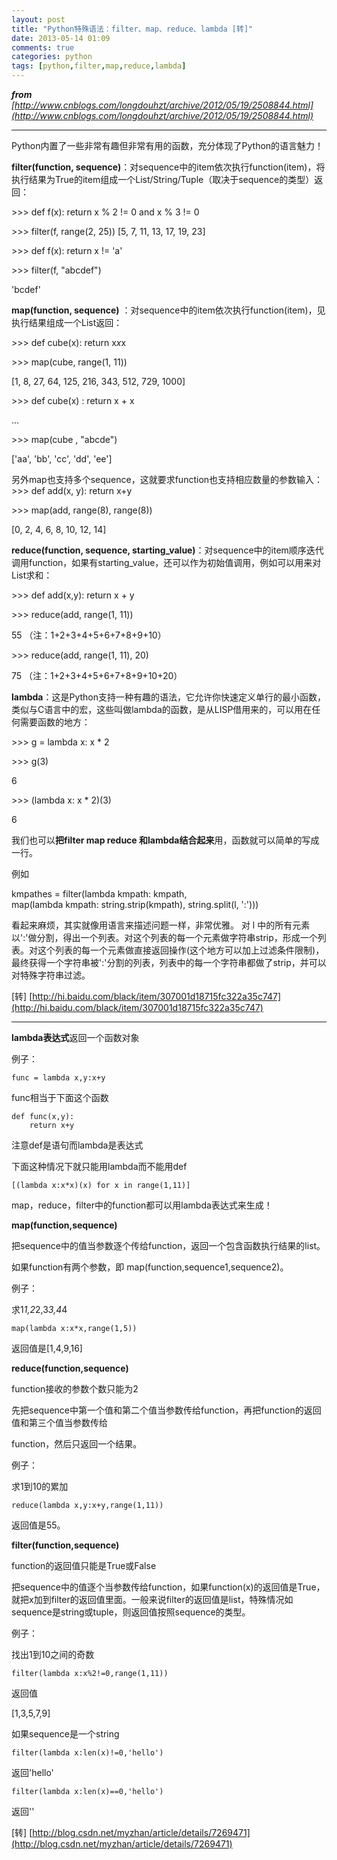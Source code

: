 ```yaml
---
layout: post
title: "Python特殊语法：filter、map、reduce、lambda [转]"
date: 2013-05-14 01:09
comments: true
categories: python
tags: [python,filter,map,reduce,lambda]
---
```

<i>**from** [http://www.cnblogs.com/longdouhzt/archive/2012/05/19/2508844.html](http://www.cnblogs.com/longdouhzt/archive/2012/05/19/2508844.html)</i>

* * * * *

 

Python内置了一些非常有趣但非常有用的函数，充分体现了Python的语言魅力！


**filter(function,
sequence)**：对sequence中的item依次执行function(item)，将执行结果为True的item组成一个List/String/Tuple（取决于sequence的类型）返回：

\>>> def f(x): return x % 2 != 0 and x % 3 != 0 

\>>> filter(f, range(2, 25)) 
[5, 7, 11, 13, 17, 19, 23]

\>>> def f(x): return x != 'a' 

\>>> filter(f, "abcdef") 

'bcdef'


**map(function,
sequence)** ：对sequence中的item依次执行function(item)，见执行结果组成一个List返回：

\>>> def cube(x): return x*x*x 

\>>> map(cube, range(1, 11)) 

[1, 8, 27, 64, 125, 216, 343, 512, 729, 1000]

\>>> def cube(x) : return x + x 

... 

\>>> map(cube , "abcde") 

['aa', 'bb', 'cc', 'dd', 'ee']

另外map也支持多个sequence，这就要求function也支持相应数量的参数输入：
\>>> def add(x, y): return x+y 

\>>> map(add, range(8), range(8))
 
[0, 2, 4, 6, 8, 10, 12, 14]

<!--more-->

**reduce(function, sequence,
starting_value)**：对sequence中的item顺序迭代调用function，如果有starting_value，还可以作为初始值调用，例如可以用来对List求和：

\>>> def add(x,y): return x + y 

\>>> reduce(add, range(1, 11)) 

55 （注：1+2+3+4+5+6+7+8+9+10）

\>>> reduce(add, range(1, 11), 20) 

75 （注：1+2+3+4+5+6+7+8+9+10+20）


**lambda**：这是Python支持一种有趣的语法，它允许你快速定义单行的最小函数，类似与C语言中的宏，这些叫做lambda的函数，是从LISP借用来的，可以用在任何需要函数的地方： 

\>>> g = lambda x: x * 2 

\>>> g(3) 

6 

\>>> (lambda x: x * 2)(3) 

6


我们也可以**把filter map reduce
和lambda结合起来**用，函数就可以简单的写成一行。

例如

kmpathes = filter(lambda kmpath: kmpath,                  
map(lambda kmpath: string.strip(kmpath),
string.split(l, ':')))   
       
看起来麻烦，其实就像用语言来描述问题一样，非常优雅。
对 l
中的所有元素以':'做分割，得出一个列表。对这个列表的每一个元素做字符串strip，形成一个列表。对这个列表的每一个元素做直接返回操作(这个地方可以加上过滤条件限制)，最终获得一个字符串被':'分割的列表，列表中的每一个字符串都做了strip，并可以对特殊字符串过滤。

 

[转] [http://hi.baidu.com/black/item/307001d18715fc322a35c747](http://hi.baidu.com/black/item/307001d18715fc322a35c747)

 


---------------------------------------------------------------

 

**lambda表达式**返回一个函数对象

例子：

<pre><code>func = lambda x,y:x+y
</code></pre>

func相当于下面这个函数

<pre><code>def func(x,y):
    return x+y
</code></pre>

 

注意def是语句而lambda是表达式

下面这种情况下就只能用lambda而不能用def

<pre><code>[(lambda x:x*x)(x) for x in range(1,11)]
</code></pre>
 
map，reduce，filter中的function都可以用lambda表达式来生成！

 

**map(function,sequence)**

把sequence中的值当参数逐个传给function，返回一个包含函数执行结果的list。

如果function有两个参数，即
map(function,sequence1,sequence2)。

 

例子：

求1*1,2*2,3*3,4*4

<pre><code>map(lambda x:x*x,range(1,5))
</code></pre>

返回值是[1,4,9,16]

 

**reduce(function,sequence)**

function接收的参数个数只能为2

先把sequence中第一个值和第二个值当参数传给function，再把function的返回值和第三个值当参数传给

function，然后只返回一个结果。

 

例子：

求1到10的累加

<pre><code>reduce(lambda x,y:x+y,range(1,11))
</code></pre>

返回值是55。

 

**filter(function,sequence)**

function的返回值只能是True或False

把sequence中的值逐个当参数传给function，如果function(x)的返回值是True，就把x加到filter的返回值里面。一般来说filter的返回值是list，特殊情况如sequence是string或tuple，则返回值按照sequence的类型。

 

例子：

找出1到10之间的奇数

<pre><code>filter(lambda x:x%2!=0,range(1,11))
</code></pre>

返回值

[1,3,5,7,9]

 

如果sequence是一个string

<pre><code>filter(lambda x:len(x)!=0,'hello')
</code></pre>

返回'hello'

<pre><code>filter(lambda x:len(x)==0,'hello')
</code></pre>

返回''

 

[转] [http://blog.csdn.net/myzhan/article/details/7269471](http://blog.csdn.net/myzhan/article/details/7269471)

 

